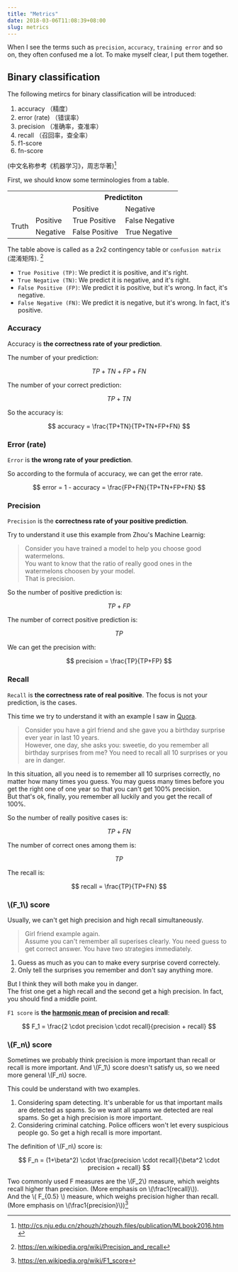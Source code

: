 ```yaml
---
title: "Metrics"
date: 2018-03-06T11:08:39+08:00
slug: metrics
---
```


When I see the terms such as `precision`, `accuracy`, `training error` and so on, they often confused me a lot. To make myself clear, I put them together.

## Binary classification

The following metircs for binary classification will be introduced:

1. accuracy （精度）
1. error (rate) （错误率）
1. precision （准确率，查准率）
1. recall （召回率，查全率）
1. f1-score
1. fn-score

<!--more-->

(中文名称参考《机器学习》，周志华著)[^zhou]

First, we should know some terminologies from a table.

<table class="table">
  <tr>
    <th></th>
    <th></th>
    <th colspan="2">Predictiton</th>
  </tr>
  <tr>
    <td></td>
    <td></td>
    <td>Positive</td>
    <td>Negative</td>
  </tr>
  <tr>
    <td rowspan="2">Truth</td>
    <td>Positive</td>
    <td>True Positive</td>
    <td>False Negative</td>
  </tr>
  <tr>
    <td>Negative</td>
    <td>False Positive</td>
    <td>True Negative</td>
  </tr>
</table>

The table above is called as a 2x2 contingency table or `confusion matrix` (混淆矩阵). [^recall]

- `True Positive (TP)`: We predict it is positive, and it's right.
- `True Negative (TN)`: We predict it is negative, and it's right.
- `False Positive (FP)`: We predict it is positive, but it's wrong. In fact, it's negative.
- `False Negative (FN)`: We predict it is negative, but it's wrong. In fact, it's positive.


### Accuracy

Accuracy is **the correctness rate of your prediction**.

The number of your prediction:

$$TP+TN+FP+FN$$

The number of your correct prediction:

$$TP+TN$$

So the accuracy is:

$$ accuracy = \frac{TP+TN}{TP+TN+FP+FN} $$

### Error (rate)

`Error` is **the wrong rate of your prediction**.

So according to the formula of accuracy, we can get the error rate.

$$
error = 1 - accuracy = \frac{FP+FN}{TP+TN+FP+FN}
$$

### Precision

`Precision` is the **correctness rate of your positive prediction**.

Try to understand it use this example from Zhou's Machine Learnig:

>Consider you have trained a model to help you choose good watermelons. <br/>
You want to know that the ratio of really good ones in the watermelons choosen by your model. <br/>
That is precision.

So the number of positive prediction is:

$$TP+FP$$

The number of correct positive prediction is:

$$TP$$

We can get the precision with:

$$ precision = \frac{TP}{TP+FP} $$

### Recall

`Recall` is **the correctness rate of real positive**. The focus is not your prediction, is the cases.

This time we try to understand it with an example I saw in [Quora](http://qr.ae/TU86Dq).

>Consider you have a girl friend and she gave you a birthday surprise ever year in last 10 years.<br/>
However, one day, she asks you: sweetie, do you remember all birthday surprises from me?
You need to recall all 10 surprises or you are in danger.
>
In this situation, all you need is to remember all 10 surprises correctly, no matter how many times you guess.
You may guess many times before you get the right one of one year 
so that you can't get 100% precision. <br/>
But that's ok, finally, you remember all luckily and you get the recall of 100%.

So the number of really positive cases is:

$$TP+FN$$

The number of correct ones among them is:

$$TP$$

The recall is:

$$ recall = \frac{TP}{TP+FN} $$

### \\(F_1\\) score

Usually, we can't get high precision and high recall simultaneously.

>Girl friend example again. <br/>
Assume you can't remember all superises clearly.
You need guess to get correct answer.
You have two strategies immediately.
>
1. Guess as much as you can to make every surprise coverd correctely.
1. Only tell the surprises you remember and don't say anything more.
>
But I think they will both make you in danger. <br/>
The frist one get a high recall and the second get a high precision.
In fact, you should find a middle point. <br/>

`F1 score` is **the [harmonic mean](/note/math/#harmonic-mean) of precision and recall**:

$$
F_1 = \frac{2 \cdot precision \cdot recall}{precision + recall}
$$

### \\(F_n\\) score

Sometimes we probably think precision is more important than recall or recall is more important.
And \\(F_1\\) score doesn't satisfy us, so we need more general \\(F_n\\) socre.

>
This could be understand with two examples. <br/>
>
1. Considering spam detecting. It's unberable for us that important mails are detected as spams.
So we want all spams we detected are real spams. So get a high precision is more important.
1. Considering criminal catching. Police officers won't let every suspicious people go.
So get a high recall is more important.

The definition of \\(F_n\\) score is:

$$
F_n = (1+\beta^2) \cdot \frac{precision \cdot recall}{\beta^2 \cdot precision + recall}
$$

Two commonly used F measures are the \\(F\_2\\) measure, which weights recall higher than precision. 
(More emphasis on \\(\frac1{recall}\\)). <br/>
And the \\( F\_{0.5} \\) measure, which weighs precision higher than recall. 
(More emphasis on \\(\frac1{precision}\\))[^f1]










[^zhou]: http://cs.nju.edu.cn/zhouzh/zhouzh.files/publication/MLbook2016.htm
[^recall]: https://en.wikipedia.org/wiki/Precision_and_recall
[^f1]: https://en.wikipedia.org/wiki/F1_score
